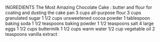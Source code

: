 INGREDIENTS
 The Most Amazing Chocolate Cake :
 butter and flour for coating and dusting the cake pan
  3 cups all-purpose flour 
 3 cups granulated sugar 
 1 1/2 cups unsweetened cocoa powder 
 1 tablespoon baking soda 
 1 1/2 teaspoons baking powder 
 1 1/2 teaspoons salt 
 4 large eggs 
 1 1/2 cups buttermilk 
 1 1/2 cups warm water 
 1/2 cup vegetable oil 
 2 teaspoons vanilla extract